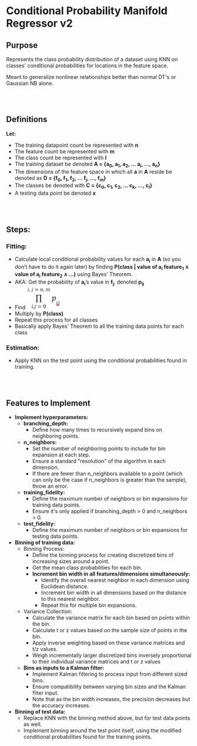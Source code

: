 <h1>Conditional Probability Manifold Regressor v2</h1>
<h2>Purpose</h2>
<p>Represents the class probability distribution of a dataset using KNN on classes' conditional probabilities for locations in the feature space.</p>
<p>Meant to generalize nonlinear relationships better than normal DT's or Gaussian NB alone.</p>

<br>
<br>

<h2>Definitions</h2>
<p><strong>Let:</strong></p>
<ul>
    <li>The training datapoint count be represented with <strong>n</strong></li>
    <li>The feature count be represented with <strong>m</strong></li>
    <li>The class count be represented with <strong>l</strong></li>
    <li>The training dataset be denoted <strong>A = {a<sub>0</sub>, a<sub>1</sub>, a<sub>2</sub>, … a<sub>i</sub>, …, a<sub>n</sub>}</strong></li>
    <li>The dimensions of the feature space in which all <strong>a</strong> in <strong>A</strong> reside be denoted as <strong>D = {f<sub>0</sub>, f<sub>1</sub>, f<sub>2</sub>, … f<sub>j</sub>, …, f<sub>m</sub>}</strong></li>
    <li>The classes be denoted with <strong>C = {c<sub>0</sub>, c<sub>1</sub>, c<sub>2</sub>, … c<sub>k</sub>, …, c<sub>l</sub>}</strong></li>
    <li>A testing data point be denoted <strong>x</strong></li>
</ul>

<br>
<br>

<h2>Steps:</h2>

<h3>Fitting:</h3>
<ul>
    <li>Calculate local conditional probability values for each <strong>a<sub>i</sub></strong> in <strong>A</strong> (so you don’t have to do it again later) by finding <strong>P(class | value of a<sub>i</sub> feature<sub>1</sub> ∧ value of a<sub>i</sub> feature<sub>2</sub> ∧ …)</strong> using Bayes’ Theorem.</li>
    <li>AKA: Get the probability of <strong>a<sub>i</sub></strong>’s value in <strong>f<sub>j</sub></strong>, denoted <strong>p<sub>ij</sub></strong></li>
    <li>Find <img src="images/product-of-conditional-probabilities.png" alt="product of conditional probabilities" width=100></li>
    <li>Multiply by <strong>P(class)</strong></li>
    <li>Repeat this process for all classes</li>
    <li>Basically apply Bayes’ Theorem to all the training data points for each class</li>
</ul>

<h3>Estimation:</h3>
<ul>
    <li>Apply KNN on the test point using the conditional probabilities found in training.</li>
</ul>

<br>
<br>

<h2>Features to Implement</h2>
    <ul>
        <li>
            <strong>Implement hyperparameters:</strong>
            <ul>
                <li><strong>branching_depth:</strong>
                    <ul>
                        <li>Define how many times to recursively expand bins on neighboring points.</li>
                    </ul>
                </li>
                <li><strong>n_neighbors:</strong>
                    <ul>
                        <li>Set the number of neighboring points to include for bin expansion at each step.</li>
                        <li>Ensure a standard "resolution" of the algorithm in each dimension.</li>
                        <li>If there are fewer than n_neighbors available to a point (which can only be the case if n_neighbors is greater than the sample), throw an error.</li>
                    </ul>
                </li>
                <li><strong>training_fidelity:</strong>
                    <ul>
                        <li>Define the maximum number of neighbors or bin expansions for training data points.</li>
                        <li>Ensure it's only applied if branching_depth > 0 and n_neighbors > 0.</li>
                    </ul>
                </li>
                <li><strong>test_fidelity:</strong>
                    <ul>
                        <li>Define the maximum number of neighbors or bin expansions for testing data points.</li>
                    </ul>
                </li>
            </ul>
        </li>
        <li>
            <strong>Binning of training data:</strong>
            <ul>
                <li> Binning Process:
                    <ul>
                        <li>Define the binning process for creating discretized bins of increasing sizes around a point.</li>
                        <li>Get the mean class probabilities for each bin.</li>
                        <li>
                            <strong>Increment bin width in all features/dimensions simultaneously:</strong>
                            <ul>
                                <li>Identify the overall nearest neighbor in each dimension using Euclidean distance.</li>
                                <li>Increment bin width in all dimensions based on the distance to this nearest neighbor.</li>
                                <li>Repeat this for multiple bin expansions.</li>
                            </ul>
                        </li>
                    </ul>
                </li>
                <li> Variance Collection:
                    <ul>
                        <li>Calculate the variance matrix for each bin based on points within the bin.</li>
                        <li>Calculate t or z values based on the sample size of points in the bin.</li>
                        <li>Apply inverse weighting based on these variance matrices and t/z values.</li>
                        <li>Weigh incrementally larger discretized bins inversely proportional to their individual variance matrices and t or z values</li>
                    </ul>
                </li>
                <li>
                    <strong>Bins as inputs to a Kalman filter:</strong>
                    <ul>
                        <li>Implement Kalman filtering to process input from different sized bins.</li>
                        <li>Ensure compatibility between varying bin sizes and the Kalman filter input.</li>
                        <li>Note that as the bin width increases, the precision decreases but the accuracy increases.</li>
                    </ul>
                </li>
            </ul>
        </li>
        <li>
            <strong>Binning of test data:</strong>
            <ul>
                <li>Replace KNN with the binning method above, but for test data points as well.</li>
                <li>Implement binning around the test point itself, using the modified conditional probabilities found for the training points.</li>
            </ul>
        </li>
    </ul>
